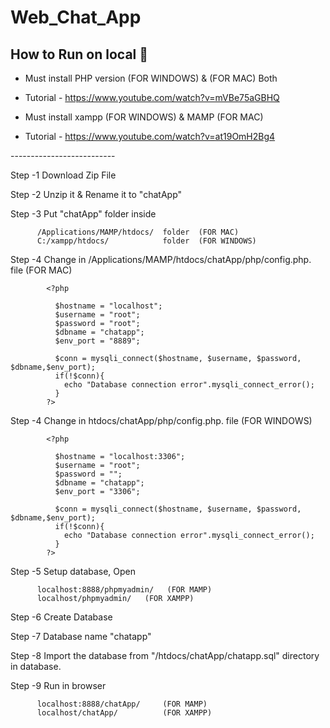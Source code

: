 # Web_Chat_App
## How to Run on local 📖

- Must install PHP version (FOR WINDOWS) & (FOR MAC) Both
- Tutorial - https://www.youtube.com/watch?v=mVBe75aGBHQ


- Must install xampp (FOR WINDOWS) & MAMP (FOR MAC) 
- Tutorial - https://www.youtube.com/watch?v=at19OmH2Bg4

-------*---------*----------

Step -1   Download Zip File 

Step -2   Unzip it & Rename it to "chatApp"

Step -3   Put "chatApp" folder inside 

          /Applications/MAMP/htdocs/  folder  (FOR MAC)
          C:/xampp/htdocs/            folder  (FOR WINDOWS)

Step -4   Change in /Applications/MAMP/htdocs/chatApp/php/config.php. file (FOR MAC)
          
            <?php
 
              $hostname = "localhost";
              $username = "root";
              $password = "root";
              $dbname = "chatapp";
              $env_port = "8889";
 
              $conn = mysqli_connect($hostname, $username, $password, $dbname,$env_port);
              if(!$conn){
                echo "Database connection error".mysqli_connect_error();
              }
            ?>


Step -4   Change in htdocs/chatApp/php/config.php. file (FOR WINDOWS)

            <?php
 
              $hostname = "localhost:3306";
              $username = "root";
              $password = "";
              $dbname = "chatapp";
              $env_port = "3306";
 
              $conn = mysqli_connect($hostname, $username, $password, $dbname,$env_port);
              if(!$conn){
                echo "Database connection error".mysqli_connect_error();
              }
            ?>

Step -5   Setup database, Open 

          localhost:8888/phpmyadmin/   (FOR MAMP)
          localhost/phpmyadmin/   (FOR XAMPP)

Step -6   Create Database 

Step -7   Database name  "chatapp"

Step -8   Import the database from "/htdocs/chatApp/chatapp.sql" directory in database.

Step -9   Run in browser 

          localhost:8888/chatApp/     (FOR MAMP)
          localhost/chatApp/          (FOR XAMPP)


